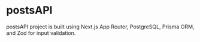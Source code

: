 # postsAPI
postsAPI project is built using Next.js App Router, PostgreSQL, Prisma ORM, and Zod for input validation.
